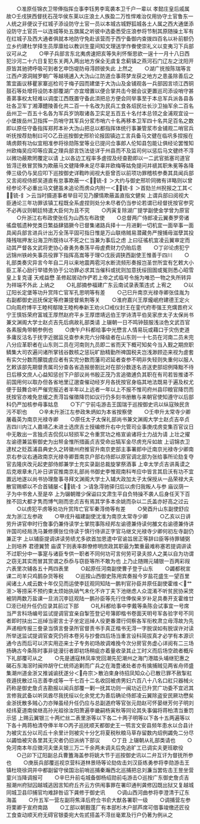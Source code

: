 <!-- { "loadSidebar": true } -->
　　○准原任锦衣卫带俸指挥佥事李钰男李鸾袭本卫千户一辈以  孝懿庄皇后戚属故○壬戌狭西督抚石茂华侯东莱以庄浪土人族盈二万性悍难治仅用协守土官鲁东一人统之非便议于红城子添设防守土官一员以本城古城野狐城各土人属之西大通堡添设防守土官员一以连城等处五旗属之听彼中选委悉受庄浪参将节制其原随操土军有在红城子及西大通者俱就本地防守免赴该营而于西宁备御内查拨四百名以补前额仍立乡约建杜学择生员厚廪给以教训生童间知文理送学作餋使崇礼义以变夷习下兵部议可从之
　　○甲子兵部言东北夷虏速把亥等失利怀惭思欲一逞十一月十八日西犯沙河二十六日复犯东关两入两出地方保全无虞复念蓟镇之燕河石门辽左之沈阳开原皆其驰骋呼吸可到者乞申饬堤防毋淂顾彼失此  上然之
　　○湖广抚按陈瑞等言江西卢源洞贼罗朝广等越境逋入大沩山江防道佥事蒋梦龙获之地方之患虽除善后之策宜画议移瞿家寨巡检司于梅子园而建堡于大沩山及金铺观各一兵部因言顷江西铜鼓石等处增将设防本部覆湖广亦宜增置以便合掌共击今据会议更置巡司添设哨守甚善苐事权太轻难以调度江西既置守备此湏把总方便会同举事至于本总军兵派各县各壮各卫军丁湘潭醴陵善化共二百一十名改为民兵工食各炤民壮长沙卫抽军余二百名岳州卫一百五十名各为军兵岁饷取诸各卫实足五百五十名付本总领之金浦观宜设一小堡拨岳州卫指挥一员哨守其军兵分浆市哨六十名再移本卫军四十名共足百名之数即以原任守备指挥郑邦本补大沩山把总以都指挥体统行事兼管浆市金铺观二哨官兵听抚按荐劾制曰可○乙丑巡按御史邢玠论报固镇边工言兵备马文徤在临巩多捏报在靖虏颇有功似宜相准参将徐勋陈堂等业已提问佥事郎人伦知县包能让俱经论罢惟知州欧梅吴应叩等应寘之理兵部言饬法徒详于州县而不及监司何以惩后马文徤终不淂以微功蔽欺罔覆定以请  上以各边工程率多虗捏及经查勘即以一二武官抵塞司道官皆淂迁秩冒赏殊为欺蔽马文徤降俸未足尽辜并欧梅等姑免提问并禠其职朱冕等各降俸三级仍与吴应叩下巡按御史详鞫昨阅视大臣曾否以前项功罪稽核参奏其具闻兵部又言阅视侍郎吴道直有怠事欺蔽一＜锍-釒＞大约与御史邢玠同微有详略则以曾经参论不必重出马文健虽未追论而虏众内附一＜锍-釒＞首劾兰州掜报之工其＜锍-釒＞云当时摄道事者举目可见乃朦情欺蔽盖直指文健矣  上谓兵部曰阅视大臣通论三年功罪该镇工程既全系虗捏则处分未尽者仍当参论若谓已经督抚按官参究不必再议则朝廷特遣大臣何为且不究
　　○丙寅复除湖广提学副使金学曾为原官
　　○升浙江右布政使张任为山西左布政使
　　○总督两广侍郎凌云翼奏罗旁诸徭盘瓠遗种党类日繁益肆猖獗今已督集诸路兵择十一月进剿一切机宜一面举事一面具闻兵部言进兵计出万全荡平固可指日惟是万山联络贼易潜藏务严搜捕毋滋孽其投降残喘押发沿海卫所既待以不死之仁当兼为事后之虑  上曰征徭机宜凌云翼审定而动其严督各文武将吏协心奋勇务奏荡平毋虗费财力仍贻后患
　　○丁卯论虏犯宁远锦州铁岭失事员役罪下指挥高嵩等于理○戊辰调狭西副使王惟善于四川
　　○礼部类奏灾异言今年自二月以来地震两雹河水断流频形奏报岂圣世所宜有乞敕大小臣工革心励行举错务协于公功罪必求其当催科或扰则加意抚绥囹圄或冤则悉心昭雪  皇上复克谨  天戒益懋  圣修起居动作俨若上帝之式临号令施为唯恐一物之失所转异为祥端不外此  上纳之
　　○礼部摘参福建广东云南试录表策违式  上宥之
　　○以辽阳长定堡等功升赏阵亡官军孔思明等有差
　　○己巳升南京光禄寺卿张佳胤为右副都御史巡抚保定等府兼提督紫荆等关
　　○淮府嘉兴王厚爖岷府建德王定火□向周府博平王睦柯鄢陵王睦枸奉新王劝火□戒仪封王在銮代府枣强王充燤晋府义宁王慎铄荣府富城王厚然赵府平乡王厚燝靖远伯王学诗清平伯吴家彦太子太保尚书兼文渊阁大学士赵贞吉先后病故礼部类请  上辍朝一日不鸣钟鼓服浅淡色文武百官各素服角带朝参例也
　　○庚午户科都给事中光懋言人情易玩或藉口于灾伤吏道多庸反沽名于抚字近据监兑查参未完六分降级者在山东则一十七员在河南二员未完八分应革职者在山东则二员在河南则九员即二省而天下概可知矣今当入觐之期庶职鳞集大司农遍问诸所掌钱谷数核之惩玩旷励精勤所禆国税夫岂浅渺顾迩来视为虗套有实欠分数而朦胧虗应者有实完分数而藩司迟延者查参不明非失轻则失重何以服人乞敕该部先期督责属司分查各省造报册劄比对在部分数逐名咨送吏部炤例降黜不待日后移文庶人心益知惩创下户部议尚书殷正茂乃言追徵逋负其职在有司若皆推诿不前国用何以取办但各省地里辽邈查催动经岁月各抚按官身临其地法既易于遍及权尤便于鼓舞合听严催完报近者半年以上远者一年以上不报不惟司府州县印粮官降罚而抚按官亦难免怠缓之责淂旨催徵降罚如议行仍多刻书册散与来朝官使知遵守以后部科仍严加核参毋事姑息
　　○下广宁前屯游击王国瑞于巡按御史讯以纵寇殃民贪污不职也
　　○辛未升浙江左参政朱炳如为本省按察使
　　○壬申升太常寺少卿屠羲英为南京光禄寺卿
　　○原任太子太保礼部尚书兼文渊阁大学士赵贞吉卒贞吉四川内江人嘉靖乙未进士选庶吉士授编修升右中允管司业事庚戌虏变集百官议日中无敢出一言独贞吉侃侃以轻损军之令重赏功之格宣谕诸将士力战为请  上壮之擢左谕德兼监察御史为出帑金惟所措画贞吉受命出犒军金尽虏充斥如故  上诏锦衣卫逮杖之贬荔浦县典史久之转徽州府推官升南京吏部主事署郎中迁南京光禄寺少卿南京右参议右通政南京光禄寺卿晋南京户部右侍郎以原官调北部为张给事所论劾复夺官去隆庆改元起吏部侍郎兼学士充实录副总裁旋掌祭酒事  上幸太学贞吉讲禹谟之后克艰章未几补日讲官推南京礼部尚书御史李惟观南科岑应中皆言其启沃有功不宜置远地遂以尚书协理詹事寻拜文渊阁大学士入辅大政加太子太保授从一品荣禄大夫散官赐蟒以不合首辅屡＜锍-釒＞请急淂驰驿归后以虏归我叛人与参  庙议荫一子为中书舍人至是卒  上为辍朝赠少保谥曰文肃生平自负特操不袭人后身任天下百挫不回大都才隽而博气刚而忠贞吉有焉其学多本余姚而杂以二氏盖亦好高之过云
　　○以虏犯平虏等处功升赏阵亡官军秦淂倚等有差
　　○癸酉升山东副使舒应龙为浙江左参政
　　○甲戌升福建副使沈淮为南京太常寺少卿
　　○乙亥以日讲劳升讲官申时行詹事仍兼侍读学士掌院事陈经邦左谕德兼侍读何雒文右谕德兼侍讲许国司经局洗马兼修撰张位侍读于慎行侍讲正字官马继文光禄寺少卿何初左寺副仍兼正字  上以辅臣提调讲读劳绩尤多欲首加恩遣中官谕旨居正等辞曰臣等待罪辅弼上则培养  君德翼赞  庙谟下则表率群僚修明庶政其职最为繁重最难称塞若提调讲读不过职分中一事寔与诸臣专供一职者不同何功可言何劳可录夫掠人之美以自为功谓之窃无其实而冒其赏谓之忝忝与窃臣等所不敢为也  上乃止随赐元辅银一百两彩叚六表里次辅各五十两四表里
　　○起原任河南副使曹子登于山东
　　○蠲都税宣课二司羊只鸡鹅杂货等税
　　○巡按山西御史陈用宾奏报今岁盐花盛生一望百里闻诸土人咸云数十年仅见而运使李廷观同知陆一鹏判官孙臣并原任副使霍维＜艹洍＞等捞采不预约束太烦始执硝气未化不许丁夫下池继虑人众混淆不听贫民协采焂被阴两数万盐课一旦消沉李廷观陆一鹏孙臣等先行住俸俟来岁补足具奏开支霍维廿□洍已经升任仍应录其前过下部
　　○礼科都给事中李戴等条陈会试事宜一号席当严言科场编号监试提调官宜亲自掣签登记号簿即楷书卷面天明号军各验字号不同者即时扶出二巡绰当密言士子坐定巡绰人役更番潜行伺察各军衔枚肃立毋淂故为先声递相传报三誊录当慎言誊录所官督责书手真正楷书无淂一字脱误如有脱误许对读所举送监试提调官查究仍将本卷另与抄誊四后场当重言设科简拔真才必学有本源识通今古而后可以济实用迩来士子专务初场故调难挽今次分房官务虚心详阅有二三场扬确古今条陈时事非徒漫衍者即初场稍疵亦着量收录其止工时义而后场空疏者概斥下礼部覆可从之
　　○先是逋寇林凤率党回潮先犯潮州之海门港踏头埔继犯惠之碣石东海滘时闽帅胡守仁统师追剿而广兵之在海豊诸处者亦有擒捕贼见两省舟师盛集潮州道金浙又推诚谕抚遂分＜舟宗＞散泊束身待招凤知众心已散已罪不赦掣舡夜遁抚散过马志善李成等一千七百十二名收回被虏男妇六百八十八名口舡只器械火药称是御史詹贞吉勘报以闻兵部覆一剿一抚其功则一闽功近已升赏广功委不宜迟其言修我武备以听凤酋尽我抚绥以化余党尤为善后确论侍郎凌云翼除盗安民厥功懋矣金浙抚散多贼心力亦殚虽经升任仍应与总副道府等官张元勋赵可怀晏继芳何子明刘经纬夏道南侯继高孙光祖徐汝阳萧遍李畿嗣杨寅秋等同论其失事偏将蒋柏清当重罚示惩  上赐云翼银三十两纻丝二表里浙等以下各二十两子明等以下各十五两遍等以下各十两蒋柏清夺俸半年○丙子巡抚顺天都御史王一鹗言文安县频年患水以合县计为被灾五分以司丘十余里计则被灾十分乞将夏税秋粮马草存留数内炤例蠲免二分尽以蠲恤被灾各里其无灾者仍旧派纳下部议
　　○丁丑  上辍朝从礼部类请也
　　○免河南本年应徵河夫堡夫银三万二千余两未调夫后免追旷工已调实夫更班歇役
　　○己卯下辽阳副总兵曹簠海盖参将姚大节于巡按御史讯以二弁互讦为督抚所参也
　　○庚辰兵部覆巡视京营科道林景旸等论劾佐击刘汉臣练勇参将李勋游击王镇杜晓徐洞并中都副留守侯国治前哨巡捕秦瀚西北巡捕把总刘濂当罢佐击王昱坐营童兴当降调报可
　　○辛巳升前屯城备御杨绍勋前屯游击○巡按广东御史詹贞吉报潮州府狱囚越城逃因言知府丘齐云方供闱事罪在署印通判龚修囚既出狱又复越城同城卫县印捕官均难辞咎诏下龚修于御史讯
　　○调山西河曲参将李澄清于辽东海盖
　　○升五军一营左副将焦泽后府佥书俞大猷各署职一级
　　○调捕营左参将栗卿于宣府南路
　　○工部以朝觐蓬厂有本部杉木户部芦席可借事竣缴还匠役工食查动顺天府无碍官银委宛大佐贰搭盖不淂丝毫累及行户仍著为例从之
